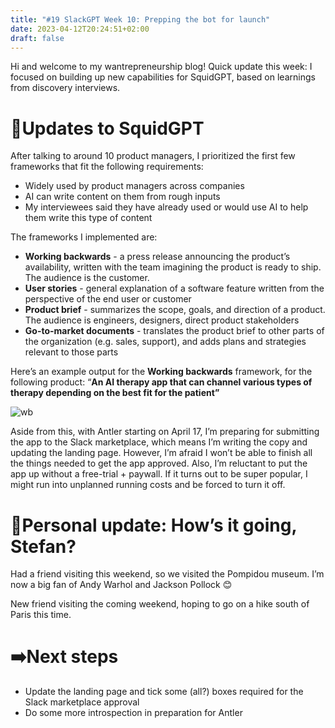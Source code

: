 ```yaml
---
title: "#19 SlackGPT Week 10: Prepping the bot for launch"
date: 2023-04-12T20:24:51+02:00
draft: false
---
```

Hi and welcome to my wantrepreneurship blog! Quick update this week: I focused on building up new capabilities for SquidGPT, based on learnings from discovery interviews.

# 🦑**Updates to SquidGPT**

After talking to around 10 product managers, I prioritized the first few frameworks that fit the following requirements:

- Widely used by product managers across companies
- AI can write content on them from rough inputs
- My interviewees said they have already used or would use AI to help them write this type of content

The frameworks I implemented are:

- **Working backwards** - a press release announcing the product’s availability, written with the team imagining the product is ready to ship. The audience is the customer.
- **User stories** - general explanation of a software feature written from the perspective of the end user or customer
- **Product brief** - summarizes the scope, goals, and direction of a product. The audience is engineers, designers, direct product stakeholders
- **Go-to-market documents** - translates the product brief to other parts of the organization (e.g. sales, support), and adds plans and strategies relevant to those parts

Here’s an example output for the **Working backwards** framework, for the following product: “**An AI therapy app that can channel various types of therapy depending on the best fit for the patient”**

![wb](/slackgpt_w10/wb.png#center)

Aside from this, with Antler starting on April 17, I’m preparing for submitting the app to the Slack marketplace, which means I’m writing the copy and updating the landing page. However, I’m afraid I won’t be able to finish all the things needed to get the app approved. Also, I’m reluctant to put the app up without a free-trial + paywall. If it turns out to be super popular, I might run into unplanned running costs and be forced to turn it off. 

# ****🗿Personal update: How’s it going, Stefan?****

Had a friend visiting this weekend, so we visited the Pompidou museum. I’m now a big fan of Andy Warhol and Jackson Pollock 😊

New friend visiting the coming weekend, hoping to go on a hike south of Paris this time. 

# ➡️Next steps

- Update the landing page and tick some (all?) boxes required for the Slack marketplace approval
- Do some more introspection in preparation for Antler